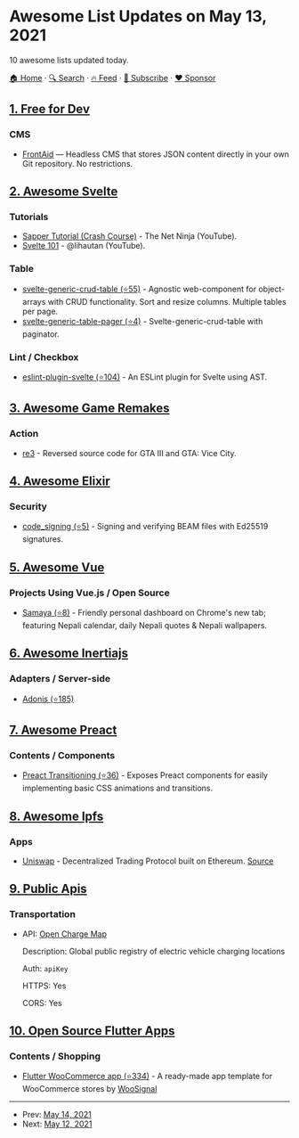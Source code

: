 # Awesome List Updates on May 13, 2021

10 awesome lists updated today.

[🏠 Home](/README.md) · [🔍 Search](https://www.trackawesomelist.com/search/) · [🔥 Feed](https://www.trackawesomelist.com/rss.xml) · [📮 Subscribe](https://trackawesomelist.us17.list-manage.com/subscribe?u=d2f0117aa829c83a63ec63c2f&id=36a103854c) · [❤️  Sponsor](https://github.com/sponsors/theowenyoung)



## [1. Free for Dev](/content/ripienaar/free-for-dev/README.md)

### CMS

*   [FrontAid](https://frontaid.io/) — Headless CMS that stores JSON content directly in your own Git repository. No restrictions.

## [2. Awesome Svelte](/content/TheComputerM/awesome-svelte/README.md)

### Tutorials

*   [Sapper Tutorial (Crash Course)](https://www.youtube.com/playlist?list=PL4cUxeGkcC9gdr4Qhx83gBBcID-KMe-PQ) - The Net Ninja (YouTube).
*   [Svelte 101](https://www.youtube.com/hashtag/svelte101) - @lihautan (YouTube).

### Table

*   [svelte-generic-crud-table (⭐55)](https://github.com/ivosdc/svelte-generic-crud-table) - Agnostic web-component for object-arrays with CRUD functionality. Sort and resize columns. Multiple tables per page.
*   [svelte-generic-table-pager (⭐4)](https://github.com/ivosdc/svelte-generic-table-pager) - Svelte-generic-crud-table with paginator.

### Lint / Checkbox

*   [eslint-plugin-svelte (⭐104)](https://github.com/ota-meshi/eslint-plugin-svelte) - An ESLint plugin for Svelte using AST.

## [3. Awesome Game Remakes](/content/radek-sprta/awesome-game-remakes/README.md)

### Action

*   [re3](https://github.com/td512/re3) - Reversed source code for GTA III and GTA: Vice City.

## [4. Awesome Elixir](/content/h4cc/awesome-elixir/README.md)

### Security

*   [code\_signing (⭐5)](https://github.com/benknowles/code_signing) - Signing and verifying BEAM files with Ed25519 signatures.

## [5. Awesome Vue](/content/vuejs/awesome-vue/README.md)

### Projects Using Vue.js / Open Source

*   [Samaya (⭐8)](https://github.com/bibhuticoder/samaya) - Friendly personal dashboard on Chrome's new tab; featuring Nepali calendar, daily Nepali quotes & Nepali wallpapers.

## [6. Awesome Inertiajs](/content/innocenzi/awesome-inertiajs/README.md)

### Adapters / Server-side

*   [Adonis (⭐185)](https://github.com/eidellev/inertiajs-adonisjs)

## [7. Awesome Preact](/content/preactjs/awesome-preact/README.md)

### Contents / Components

*   [Preact Transitioning (⭐36)](https://github.com/fakundo/preact-transitioning) - Exposes Preact components for easily implementing basic CSS animations and transitions.

## [8. Awesome Ipfs](/content/ipfs/awesome-ipfs/README.md)

### Apps

*   [Uniswap](https://uniswap.org/) - Decentralized Trading Protocol built on Ethereum. [Source](https://github.com/Uniswap)

## [9. Public Apis](/content/public-apis/public-apis/README.md)

### Transportation

- API: [Open Charge Map](https://openchargemap.org/site/develop/api)

  Description: Global public registry of electric vehicle charging locations

  Auth: `apiKey`

  HTTPS: Yes

  CORS: Yes



## [10. Open Source Flutter Apps](/content/tortuvshin/open-source-flutter-apps/README.md)

### Contents / Shopping

*   [Flutter WooCommerce app (⭐334)](https://github.com/woosignal/flutter-woocommerce-app) - A ready-made app template for WooCommerce stores by [WooSignal](https://github.com/woosignal)

---

- Prev: [May 14, 2021](/content/2021/05/14/README.md)
- Next: [May 12, 2021](/content/2021/05/12/README.md)